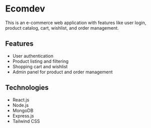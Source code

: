 # Ecomdev

This is an e-commerce web application with features like user login, product catalog, cart, wishlist, and order management.

## Features
- User authentication
- Product listing and filtering
- Shopping cart and wishlist
- Admin panel for product and order management

## Technologies
- React.js
- Node.js
- MongoDB
- Express.js
- Tailwind CSS
